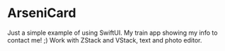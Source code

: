 # ArseniCard
Just a simple example of using SwiftUI. My train app showing my info to contact me! ;)
Work with ZStack and VStack, text and photo editor.
